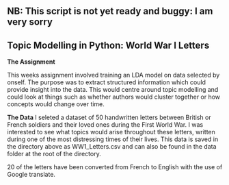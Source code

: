 ## NB: This script is not yet ready and buggy: I am very sorry 

## Topic Modelling in Python: World War I Letters 

**The Assignment**

This weeks assignment involved training an LDA model on data selected by onself. The purpose was to extract structured information which could provide insight into the data. This would centre around topic modelling and could look at things such as whether authors would cluster together or how concepts would change over time. 

__The Data__ 
I seleted a dataset of 50 handwritten letters between British or French soldiers and their loved ones during the First World War. I was interested to see what topics would arise throughout these letters, written during one of the most distressing times of their lives. This data is saved in the directory above as WW1_Letters.csv and can also be found in the data folder at the root of the directory. 

20 of the letters have been converted from French to English with the use of Google translate. 

